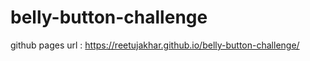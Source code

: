# belly-button-challenge



github pages url : https://reetujakhar.github.io/belly-button-challenge/